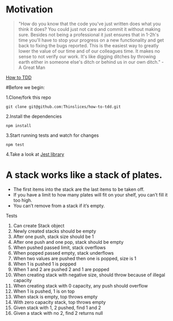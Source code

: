 # Motivation

> "How do you know that the code you've just written does what you think it does?
You could just not care and commit it without making sure. Besides not being a professional it just ensures that in 1-2h's time you'll have to stop your progress on a new functionality and get back to fixing the bugs reported. This is the easiest way to greatly lower the value of our time and of our colleagues time. It makes no sense to not verify our work. It's like digging ditches by throwing earth either in someone else's ditch or behind us in our own ditch." - A Great Man

[How to TDD](https://thinslices.atlassian.net/wiki/x/Ixd5C)

#Before we begin:

1.Clone/fork this repo
~~~
git clone git@github.com:Thinslices/how-to-tdd.git
~~~
2.Install the dependencies
~~~~
npm install
~~~~
3.Start running tests and watch for changes
~~~~
npm test
~~~~
4.Take a look at [Jest library](https://facebook.github.io/jest/docs/getting-started.html#content)

# A stack works like a stack of plates.

* The first items into the stack are the last items to be taken off.
* If you have a limit to how many plates will fit on your shelf, you can’t fill it too high.
* You can’t remove from a stack if it’s empty.

Tests

1. Can create Stack object
2. Newly created stacks should be empty
3. After one push, stack size should be 1
4. After one push and one pop, stack should be empty
5. When pushed passed limit, stack overflows
6. When popped passed empty, stack underflows
7. When two values are pushed then one is popped, size is 1
8. When 1 is pushed 1 is popped
9. When 1 and 2 are pushed 2 and 1 are popped
10. When creating stack with negative size, should throw because of illegal capacity
11. When creating stack with 0 capacity, any push should overflow
12. When 1 is pushed, 1 is on top
13. When stack is empty, top throws empty
14. With zero capacity stack, top throws empty
15. Given stack with 1, 2 pushed, find 1 and 2
16. Given a stack with no 2, find 2 returns null

